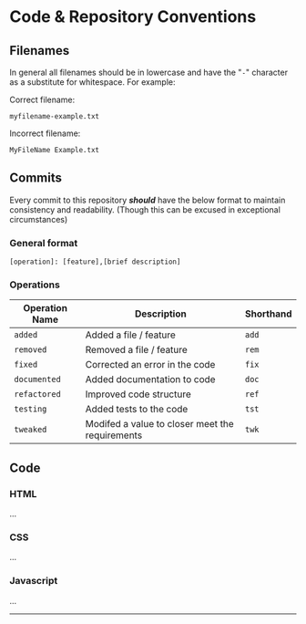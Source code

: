 # Code & Repository Conventions

## Filenames

In general all filenames should be in lowercase and have the "`-`" character as a substitute for whitespace. For example:

Correct filename:

    myfilename-example.txt 

Incorrect filename:

    MyFileName Example.txt 

## Commits
Every commit to this repository ***should*** have the below format to maintain consistency and readability. (Though this can be excused in exceptional circumstances)

### General format

`[operation]: [feature],[brief description]`

### Operations

| Operation Name |                 Description                    | Shorthand | 
|----------------|------------------------------------------------|-----------|
| `added`        | Added a file / feature                         | `add`     |
| `removed`      | Removed a file / feature                       | `rem`     |
| `fixed`        | Corrected an error in the code                 | `fix`     |
| `documented`   | Added documentation to code                    | `doc`     |
| `refactored`   | Improved code structure                        | `ref`     |
| `testing`      | Added tests to the code                        | `tst`     |
| `tweaked`      | Modifed a value to closer meet the requirements| `twk`     |

## Code

### HTML
...

### CSS
...

### Javascript
...

---  